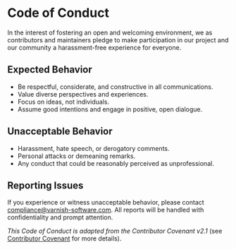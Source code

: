 # Code of Conduct

In the interest of fostering an open and welcoming environment, we as
contributors and maintainers pledge to make participation in our project
and our community a harassment-free experience for everyone.

## Expected Behavior

- Be respectful, considerate, and constructive in all communications.
- Value diverse perspectives and experiences.
- Focus on ideas, not individuals.
- Assume good intentions and engage in positive, open dialogue.

## Unacceptable Behavior

- Harassment, hate speech, or derogatory comments.
- Personal attacks or demeaning remarks.
- Any conduct that could be reasonably perceived as unprofessional.

## Reporting Issues

If you experience or witness unacceptable behavior, please contact
compliance@varnish-software.com. All reports will be handled with confidentiality
and prompt attention.

*This Code of Conduct is adapted from the Contributor Covenant v2.1*
(see [Contributor Covenant](https://www.contributor-covenant.org/version/2/1/code_of_conduct.html) for more details).
